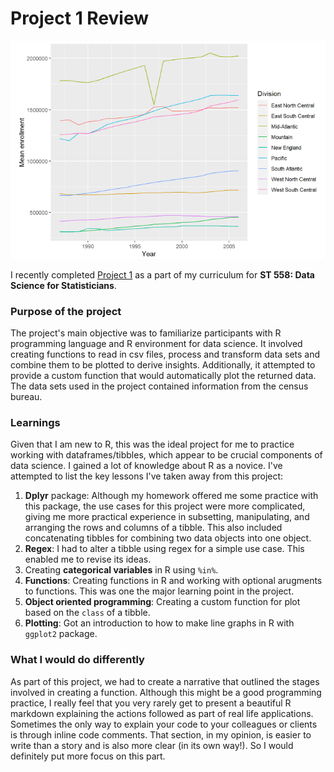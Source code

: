 # Project 1 Review

![My Image2](../images/Project1.PNG)


I recently completed [Project 1](https://rawcdn.githack.com/rhnprabhune/rhnprabhune.github.io/main/documents/rjprabhu_project1.html) as a part of my curriculum for **ST 558: Data Science for Statisticians**.

### Purpose of the project
The project's main objective was to familiarize participants with R programming language and R environment for data science. It involved creating functions to read in csv files, process and transform data sets and combine them to be plotted to derive insights. Additionally, it attempted to provide a custom function that would automatically plot the returned data.
The data sets used in the project contained information from the census bureau. 

### Learnings
Given that I am new to R, this was the ideal project for me to practice working with dataframes/tibbles, which appear to be crucial components of data science. I gained a lot of knowledge about R as a novice. I've attempted to list the key lessons I've taken away from this project:  
1. **Dplyr** package: Although my homework offered me some practice with this package, the use cases for this project were more complicated, giving me more practical experience in subsetting, manipulating, and arranging the rows and columns of a tibble. This also included concatenating tibbles for combining two data objects into one object. 
2. **Regex**: I had to alter a tibble using regex for a simple use case. This enabled me to revise its ideas.  
3. Creating **categorical variables** in R using `%in%`.  
4. **Functions**: Creating functions in R and working with optional arugments to functions. This was one the major learning point in the project.
5. **Object oriented programming**: Creating a custom function for plot based on the `class` of a tibble. 
6. **Plotting**: Got an introduction to how to make line graphs in R with `ggplot2` package.

### What I would do differently
As part of this project, we had to create a narrative that outlined the stages involved in creating a function. Although this might be a good programming practice, I really feel that you very rarely get to present a beautiful R markdown explaining the actions followed as part of real life applications. Sometimes the only way to explain your code to your colleagues or clients is through inline code comments. That section, in my opinion, is easier to write than a story and is also more clear (in its own way!). So I would definitely put more focus on this part.